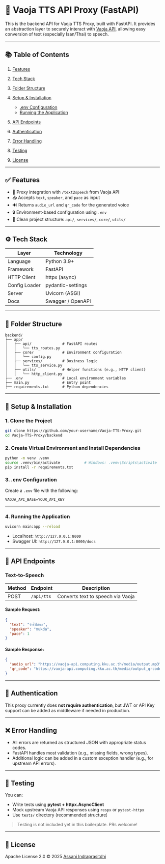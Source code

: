 # 🎹 Vaoja TTS API Proxy (FastAPI)

This is the backend API for Vaoja TTS Proxy, built with FastAPI.
It provides an abstraction layer to securely interact with [Vaoja API](https://vaoja-api.computing.kku.ac.th), allowing easy conversion of text (especially Isan/Thai) to speech.

---

## 📚 Table of Contents

1. [Features](#features)
2. [Tech Stack](#tech-stack)
3. [Folder Structure](#folder-structure)
4. [Setup & Installation](#setup--installation)

   * [.env Configuration](#env-configuration)
   * [Running the Application](#running-the-application)
5. [API Endpoints](#api-endpoints)
6. [Authentication](#authentication)
7. [Error Handling](#error-handling)
8. [Testing](#testing)
9. [License](#license)

---

## ✅ Features

* 🔁 Proxy integration with `/text2speech` from Vaoja API
* 📥 Accepts `text`, `speaker`, and `pace` as input
* 🔊 Returns `audio_url` and `qr_code` for the generated voice
* 🔒 Environment-based configuration using `.env`
* 🧱 Clean project structure: `api/`, `services/`, `core/`, `utils/`

---

## ⚙️ Tech Stack

| Layer         | Technology        |
| ------------- | ----------------- |
| Language      | Python 3.9+       |
| Framework     | FastAPI           |
| HTTP Client   | httpx (async)     |
| Config Loader | pydantic-settings |
| Server        | Uvicorn (ASGI)    |
| Docs          | Swagger / OpenAPI |

---

## 📂 Folder Structure

```
backend/
├── app/
│   ├── api/              # FastAPI routes
│   │   └── tts_routes.py
│   ├── core/             # Environment configuration
│   │   └── config.py
│   ├── services/         # Business logic
│   │   └── tts_service.py
│   ├── utils/            # Helper functions (e.g., HTTP client)
│   │   └── http_client.py
├── .env                  # Local environment variables
├── main.py               # Entry point
├── requirements.txt      # Python dependencies
```

---

## 🚀 Setup & Installation

### 1. Clone the Project

```bash
git clone https://github.com/your-username/Vaoja-TTS-Proxy.git
cd Vaoja-TTS-Proxy/backend
```

### 2. Create Virtual Environment and Install Dependencies

```bash
python -m venv .venv
source .venv/bin/activate           # Windows: .venv\Scripts\activate
pip install -r requirements.txt
```

### 3. .env Configuration

Create a `.env` file with the following:

```env
VAOJA_API_BASE=YOUR_API_KEY
```

---

### 4. Running the Application

```bash
uvicorn main:app --reload
```

* Localhost: `http://127.0.0.1:8000`
* Swagger UI: `http://127.0.0.1:8000/docs`

---

## 📡 API Endpoints

### Text-to-Speech

| Method | Endpoint   | Description                       |
| ------ | ---------- | --------------------------------- |
| POST   | `/api/tts` | Converts text to speech via Vaoja |

#### Sample Request:

```json
{
  "text": "ว่าจั่งได๋นอ",
  "speaker": "mukda",
  "pace": 1
}
```

#### Sample Response:

```json
{
  "audio_url": "https://vaoja-api.computing.kku.ac.th/media/output.mp3",
  "qr_code": "https://vaoja-api.computing.kku.ac.th/media/output_qrcode.png"
}
```

---

## 🔐 Authentication

This proxy currently does **not require authentication**, but JWT or API Key support can be added as middleware if needed in production.

---

## ❌ Error Handling

* All errors are returned as structured JSON with appropriate status codes.
* FastAPI handles most validation (e.g., missing fields, wrong types).
* Additional logic can be added in a custom exception handler (e.g., for upstream API errors).

---

## 🧪 Testing

You can:

* Write tests using **pytest + httpx.AsyncClient**
* Mock upstream Vaoja API responses using `respx` or `pytest-httpx`
* Use `tests/` directory (recommended structure)

> Testing is not included yet in this boilerplate. PRs welcome!

---

## 📄 License

Apache License 2.0 © 2025 [Assani Indraprasitdhi](https://github.com/AssaniIndraprasitdhi)
